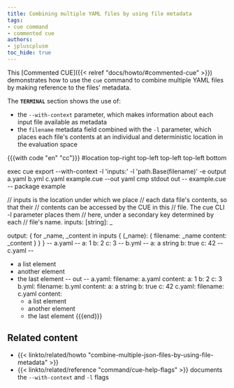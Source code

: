 ```yaml
---
title: Combining multiple YAML files by using file metadata
tags:
- cue command
- commented cue
authors:
- jpluscplusm
toc_hide: true
---
```


This [Commented CUE]({{< relref "docs/howto/#commented-cue" >}}) demonstrates
how to use the `cue` command to combine multiple YAML files by making reference
to the files' metadata.

The **`TERMINAL`** section shows the use of:
- the `--with-context` parameter, which makes information about each input file
  available as metadata
- the `filename` metadata field combined with the `-l` parameter, which places
  each file's contents at an individual and deterministic location in the
  evaluation space

{{{with code "en" "cc"}}}
#location top-right top-left top-left top-left bottom

exec cue export --with-context -l 'inputs:' -l 'path.Base(filename)' -e output a.yaml b.yml c.yaml example.cue --out yaml
cmp stdout out
-- example.cue --
package example

// inputs is the location under which we place
// each data file's contents, so that their
// contents can be accessed by the CUE in this
// file. The cue CLI -l parameter places them
// here, under a secondary key determined by each
// file's name.
inputs: [string]: _

output: {
	for _name, _content in inputs {
		(_name): {
			filename: _name
			content:  _content
		}
	}
}
-- a.yaml --
a: 1
b: 2
c: 3
-- b.yml --
a: a string
b: true
c: 42
-- c.yaml --
- a list element
- another element
- the last element
-- out --
a.yaml:
  filename: a.yaml
  content:
    a: 1
    b: 2
    c: 3
b.yml:
  filename: b.yml
  content:
    a: a string
    b: true
    c: 42
c.yaml:
  filename: c.yaml
  content:
    - a list element
    - another element
    - the last element
{{{end}}}

## Related content

- {{< linkto/related/howto "combine-multiple-json-files-by-using-file-metadata" >}}
- {{< linkto/related/reference "command/cue-help-flags" >}}
  documents the `--with-context` and `-l` flags
